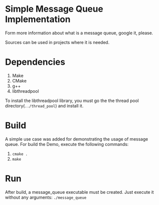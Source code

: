 # Simple Message Queue Implementation
Form more information about what is a message queue, google it, please.

Sources can be used in projects where it is needed.

# Dependencies

1) Make
2) CMake
3) g++
4) libthreadpool

To install the libthreadpool library, you must go the the thread pool directory(`../thread_pool`) and install it.

# Build
A simple use case was added for demonstrating the usage of message queue.
For build the Demo, execute the following commands:

1) `cmake .`
2) `make`

# Run
After build, a message_queue executable must be created. Just execute it without any arguments:
`./message_queue`
